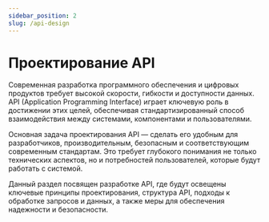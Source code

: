 ```yaml
---
sidebar_position: 2
slug: /api-design
---
```


# Проектирование API

Современная разработка программного обеспечения и цифровых продуктов требует высокой скорости, гибкости и доступности данных. API (Application Programming Interface) играет ключевую роль в достижении этих целей, обеспечивая стандартизированный способ взаимодействия между системами, компонентами и пользователями.  

Основная задача проектирования API — сделать его удобным для разработчиков, производительным, безопасным и соответствующим современным стандартам. Это требует глубокого понимания не только технических аспектов, но и потребностей пользователей, которые будут работать с системой.  

Данный раздел посвящен разработке API, где будут освещены ключевые принципы проектирования, структура API, подходы к обработке запросов и данных, а также меры для обеспечения надежности и безопасности.
